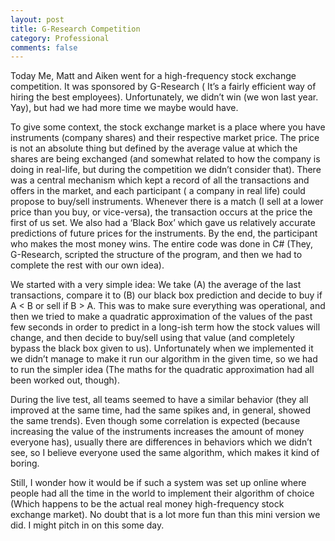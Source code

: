 ```yaml
---
layout: post
title: G-Research Competition
category: Professional
comments: false
---
```


Today Me, Matt and Aiken went for a high-frequency stock exchange competition. It was sponsored by G-Research ( It’s a fairly efficient way of hiring the best employees).
Unfortunately, we didn’t win (we won last year. Yay), but had we had more time we maybe would have.

To give some context, the stock exchange market is a place where you have instruments (company shares) and their respective market price. The price is not an absolute thing but defined by the average value at which the shares are being exchanged (and somewhat related to how the company is doing in real-life, but during the competition we didn’t consider that). There was a central mechanism which kept a record of all the transactions and offers in the market, and each participant ( a company in real life) could propose to buy/sell instruments. Whenever there is a match (I sell at a lower price than you buy, or vice-versa), the transaction occurs at the price the first of us set. We also had a ‘Black Box’ which gave us relatively accurate predictions of future prices for the instruments. By the end, the participant who makes the most money wins. The entire code was done in C# (They, G-Research, scripted the structure of the program, and then we had to complete the rest with our own idea).

We started with a very simple idea: We take (A) the average of the last transactions, compare it to (B) our black box prediction and decide to buy if A \< B or sell if B \> A. This was to make sure everything was operational, and then we tried to make a quadratic approximation of the values of the past few seconds in order to predict in a long-ish term how the stock values will change, and then decide to buy/sell using that value (and completely bypass the black box given to us). Unfortunately when we implemented it we didn’t manage to make it run our algorithm in the given time, so we had to run the simpler idea (The maths for the quadratic approximation had all been worked out, though).

During the live test, all teams seemed to have a similar behavior (they all improved at the same time, had the same spikes and, in general, showed the same trends). Even though some correlation is expected (because increasing the value of the instruments increases the amount of money everyone has), usually there are differences in behaviors which we didn’t see, so I believe everyone used the same algorithm, which makes it kind of boring.

Still, I wonder how it would be if such a system was set up online where people had all the time in the world to implement their algorithm of choice (Which happens to be the actual real money high-frequency stock exchange market). No doubt that is a lot more fun than this mini version we did. I might pitch in on this some day.